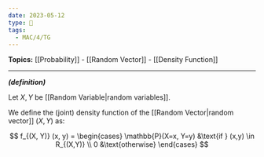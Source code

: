 ```yaml
---
date: 2023-05-12
type: 🧠
tags:
  - MAC/4/TG
---
```


**Topics:** [[Probability]] - [[Random Vector]] - [[Density Function]]

---

_**(definition)**_

Let $X, Y$ be [[Random Variable|random variables]].

We define the (joint) density function of the [[Random Vector|random vector]] $(X, Y)$ as:

$$
f_{(X, Y)} (x, y) =
\begin{cases}
\mathbb{P}(X=x, Y=y) &\text{if } (x,y) \in R_{(X,Y)} \\
0 &\text{otherwise}
\end{cases}
$$
